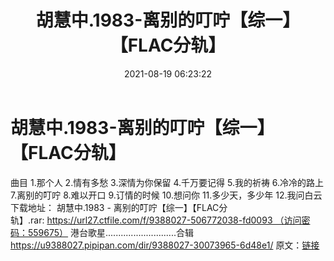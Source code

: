﻿---
title: 胡慧中.1983-离别的叮咛【综一】【FLAC分轨】
date: 2021-08-19 06:23:22
categories: APE、FLAC、MP3
tags: 华语中文
---
# 胡慧中.1983-离别的叮咛【综一】【FLAC分轨】

曲目
1.那个人
2.情有多愁
3.深情为你保留
4.千万要记得
5.我的祈祷
6.冷冷的路上
7.离别的叮咛
8.难以开口
9.订情的时候
10.想问你
11.多少天，多少年
12.我问白云
下载地址：
胡慧中.1983 - 离别的叮咛【综一】【FLAC分轨】.rar: https://url27.ctfile.com/f/9388027-506772038-fd0093 （访问密码：559675）
港台歌星............................合辑
https://u9388027.pipipan.com/dir/9388027-30073965-6d48e1/
原文：[链接](https://blog.sina.com.cn/s/blog_1647c7e7601030tgc.html)